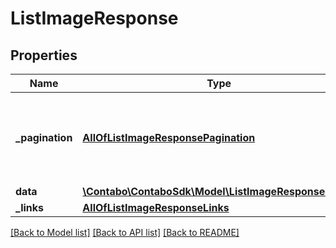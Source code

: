 # ListImageResponse

## Properties
Name | Type | Description | Notes
------------ | ------------- | ------------- | -------------
**_pagination** | [**AllOfListImageResponsePagination**](AllOfListImageResponsePagination.md) | Data about pagination like how many results, pages, page size. | 
**data** | [**\Contabo\ContaboSdk\Model\ListImageResponseData[]**](ListImageResponseData.md) |  | 
**_links** | [**AllOfListImageResponseLinks**](AllOfListImageResponseLinks.md) |  | 

[[Back to Model list]](../../README.md#documentation-for-models) [[Back to API list]](../../README.md#documentation-for-api-endpoints) [[Back to README]](../../README.md)

